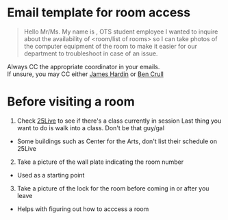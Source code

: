 # Email template for room access
> Hello Mr/Ms. <insert last name>
My name is <Your name>, OTS student employee
I wanted to inquire about the availability of <room/list of rooms> so I can take photos of the computer equipment of the room to make it easier for our department to troubleshoot in case of an issue. 

Always CC the appropriate coordinator in your emails.  
If unsure, you may CC either [James Hardin](mailto:JHardin@towson.edu) or [Ben Crull](mailto:bcrull@towson.edu)

# Before visiting a room
1. Check [25Live](https://25live.collegenet.com/pro/towson#!/home/search/location/list) to see if there's a class currently in session
      Last thing you want to do is walk into a class. Don't be that guy/gal
- Some buildings such as Center for the Arts, don't list their schedule on 25Live
2. Take a picture of the wall plate indicating the room number
- Used as a starting point
3. Take a picture of the lock for the room before coming in or after you leave
- Helps with figuring out how to acccess a room